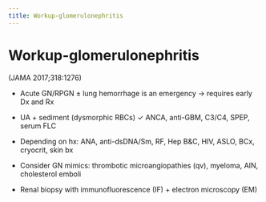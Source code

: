 ```yaml
---
title: Workup-glomerulonephritis
---
```

# Workup-glomerulonephritis

(JAMA 2017;318:1276)

* Acute GN/RPGN ± lung hemorrhage is an emergency → requires early Dx and Rx

* UA + sediment (dysmorphic RBCs) ✓ ANCA, anti-GBM, C3/C4, SPEP, serum FLC

* Depending on hx: ANA, anti-dsDNA/Sm, RF, Hep B&C, HIV, ASLO, BCx, cryocrit, skin bx

* Consider GN mimics: thrombotic microangiopathies (qv), myeloma, AIN, cholesterol emboli

* Renal biopsy with immunofluorescence (IF) + electron microscopy (EM)
